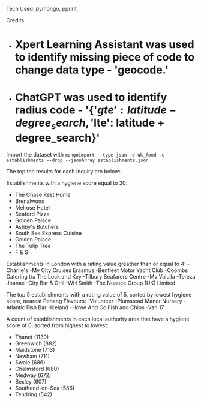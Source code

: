 Tech Used: pymongo, pprint

Credits:
- # Xpert Learning Assistant was used to identify missing piece of code to change data type - 'geocode.'
- # ChatGPT was used to identify radius code - '{'$gte': latitude - degree_search, '$lte': latitude + degree_search}'

Import the dataset with `mongoimport --type json -d uk_food -c establishments --drop --jsonArray establishments.json`

The top ten results for each inquiry are below:

Establishments with a hygiene score equal to 20:
- The Chase Rest Home
- Brenalwood
- Melrose Hotel
- Seaford Pizza
- Golden Palace
- Ashby's Butchers
- South Sea Express Cuisine
- Golden Palace
- The Tulip Tree
- F & S

Establishments in London with a rating value greather than or equal to 4:
-Charlie's
-Mv City Cruises Erasmus
-Benfleet Motor Yacht Club
-Coombs Catering t/a The Lock and Key
-Tilbury Seafarers Centre
-Mv Valulla
-Tereza Joanae
-City Bar & Grill
-WH Smith
-The Nuance Group (UK) Limited

The top 5 establishments with a rating value of 5, sorted by lowest hygiene score, nearest Penang Flavours:
-Volunteer
-Plumstead Manor Nursery
-Atlantic Fish Bar
-Iceland
-Howe And Co Fish and Chips -Van 17

A count of establishments in each local authority area that have a hygiene score of 0, sorted from highest to lowest:
- Thanet (1130)
- Greenwich (882)
- Maidstone (713)
- Newham (711)
- Swale (686)
- Chelmsford (680)
- Medway (672)
- Bexley (607)
- Southend-on-Sea (586)
- Tendring (542)